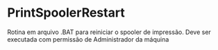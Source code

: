 # PrintSpoolerRestart
Rotina em arquivo .BAT para reiniciar o spooler de impressão. Deve ser executada com permissão de Administrador da máquina
